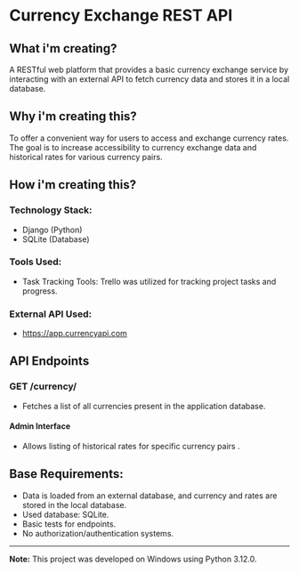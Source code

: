 # Currency Exchange REST API

## What i'm creating?
A RESTful web platform that provides a basic currency exchange service by interacting with an external API to fetch currency data and stores it in a local database.

## Why i'm creating this?
To offer a convenient way for users to access and exchange currency rates. The goal is to increase accessibility to currency exchange data and historical rates for various currency pairs.

## How i'm creating this?
### Technology Stack:
- Django (Python)
- SQLite (Database)

### Tools Used:
- Task Tracking Tools: Trello was utilized for tracking project tasks and progress.

### External API Used:
- https://app.currencyapi.com

## API Endpoints

### GET /currency/
- Fetches a list of all currencies present in the application database.

#### Admin Interface
- Allows listing of historical rates for specific currency pairs    .

## Base Requirements:
- Data is loaded from an external database, and currency and rates are stored in the local database.
- Used database: SQLite.
- Basic tests for endpoints.
- No authorization/authentication systems.

---

**Note:** This project was developed on Windows using Python 3.12.0.